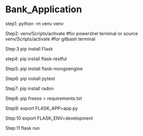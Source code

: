 # Bank_Application

step1:
python -m venv venv

Step2:
venv/Scripts/activate					 #for powershel terminal
or
source venv/Scripts/activate			#for gitbash terminal

Step:3
pip install Flask

step4:
pip install flask-restful

Step5:
pip install flask-mongoengine

Step6:
pip install pytest

Step7:
pip install radon

Step8:
pip freeze > requirements.txt

Step9:
export FLASK_APP=app.py

Step:10
export FLASK_ENV=development

Step:11
flask run
